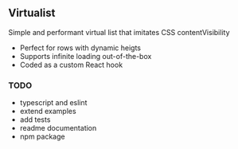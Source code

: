 ## Virtualist

Simple and performant virtual list that imitates CSS contentVisibility

- Perfect for rows with dynamic heigts
- Supports infinite loading out-of-the-box
- Coded as a custom React hook

### TODO

- typescript and eslint
- extend examples
- add tests
- readme documentation
- npm package
